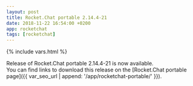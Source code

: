 ```yaml
---
layout: post
title: Rocket.Chat portable 2.14.4-21
date: 2018-11-22 16:54:00 +0200
app: rocketchat
tags: [rocketchat]
---
```

{% include vars.html %}

Release of Rocket.Chat portable 2.14.4-21 is now available.<br />
You can find links to download this release on the [Rocket.Chat portable page]({{ var_seo_url | append: '/app/rocketchat-portable/' }}).